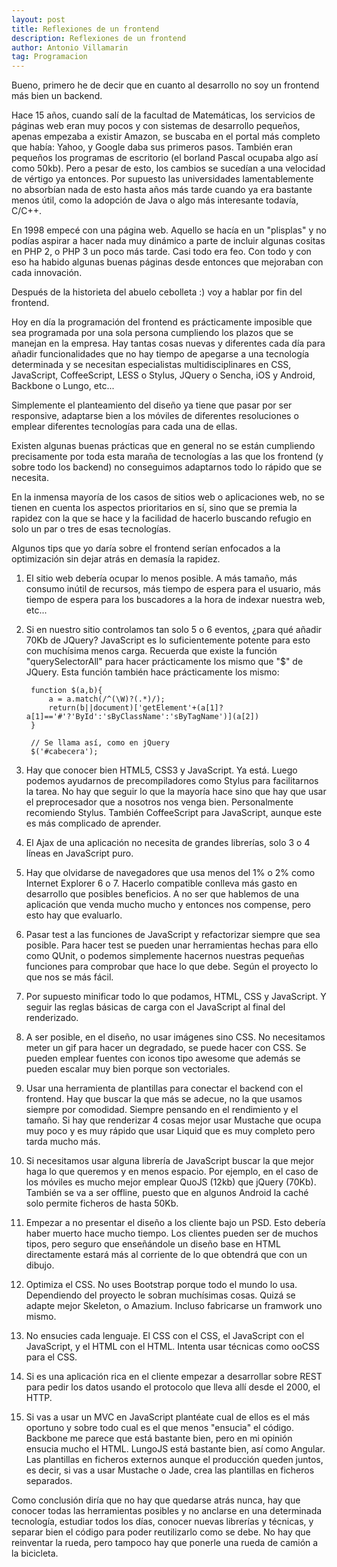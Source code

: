```yaml
---
layout: post
title: Reflexiones de un frontend
description: Reflexiones de un frontend
author: Antonio Villamarin
tag: Programacion
---
```


Bueno, primero he de decir que en cuanto al desarrollo no soy un frontend más bien un backend.

Hace 15 años, cuando salí de la facultad de Matemáticas, los servicios de páginas web eran muy pocos y con sistemas de desarrollo pequeños, apenas empezaba a existir Amazon, se buscaba en el portal más completo que había: Yahoo, y Google daba sus primeros pasos. También eran pequeños los programas de escritorio (el borland Pascal ocupaba algo así como 50kb). Pero a pesar de esto, los cambios se sucedían a una velocidad de vértigo ya entonces. Por supuesto las universidades lamentablemente no absorbían nada de esto hasta años más tarde cuando ya era bastante menos útil, como la adopción de Java o algo más interesante todavía, C/C++.

En 1998 empecé con una página web. Aquello se hacía en un "plisplas" y no podías aspirar a hacer nada muy dinámico a parte de incluir algunas cositas en PHP 2, o PHP 3 un poco más tarde. Casi todo era feo. Con todo y con eso ha habido algunas buenas páginas desde entonces que mejoraban con cada innovación.

Después de la historieta del abuelo cebolleta :) voy a hablar por fin del frontend.

Hoy en día la programación del frontend es prácticamente imposible que sea programada por una sola persona cumpliendo los plazos que se manejan en la empresa. Hay tantas cosas nuevas y diferentes cada día para añadir funcionalidades que no hay tiempo de apegarse a una tecnología determinada y se necesitan especialistas multidisciplinares en CSS, JavaScript, CoffeeScript, LESS o Stylus, JQuery o Sencha, iOS y Android, Backbone o Lungo, etc...

Simplemente el planteamiento del diseño ya tiene que pasar por ser responsive, adaptarse bien a los móviles de diferentes resoluciones o emplear diferentes tecnologías para cada una de ellas.

Existen algunas buenas prácticas que en general no se están cumpliendo precisamente por toda esta maraña de tecnologías a las que los frontend (y sobre todo los backend) no conseguimos adaptarnos todo lo rápido que se necesita.

En la inmensa mayoría de los casos de sitios web o aplicaciones web, no se tienen en cuenta los aspectos prioritarios en sí, sino que se premia la rapidez con la que se hace y la facilidad de hacerlo buscando refugio en solo un par o tres de esas tecnologías.

Algunos tips que yo daría sobre el frontend serían enfocados a la optimización sin dejar atrás en demasía la rapidez.

1. El sitio web debería ocupar lo menos posible. A más tamaño, más consumo inútil de recursos, más tiempo de espera para el usuario, más tiempo de espera para los buscadores a la hora de indexar nuestra web, etc...

2. Si en nuestro sitio controlamos tan solo 5 o 6 eventos, ¿para qué añadir 70Kb de JQuery? JavaScript es lo suficientemente potente para esto con muchísima menos carga. Recuerda que existe la función "querySelectorAll" para hacer prácticamente los mismo que "$" de JQuery. Esta función también hace prácticamente los mismo:

        function $(a,b){
            a = a.match(/^(\W)?(.*)/); 
            return(b||document)['getElement'+(a[1]?a[1]=='#'?'ById':'sByClassName':'sByTagName')](a[2])
        }

        // Se llama así, como en jQuery
        $('#cabecera');

3. Hay que conocer bien HTML5, CSS3 y JavaScript. Ya está. Luego podemos ayudarnos de precompiladores como Stylus para facilitarnos la tarea. No hay que seguir lo que la mayoría hace sino que hay que usar el preprocesador que a nosotros nos venga bien. Personalmente recomiendo Stylus. También CoffeeScript para JavaScript, aunque este es más complicado de aprender.

4. El Ajax de una aplicación no necesita de grandes librerías, solo 3 o 4 líneas en JavaScript puro.

5. Hay que olvidarse de navegadores que usa menos del 1% o 2% como Internet Explorer 6 o 7. Hacerlo compatible conlleva más gasto en desarrollo que posibles beneficios. A no ser que hablemos de una aplicación que venda mucho mucho y entonces nos compense, pero esto hay que evaluarlo.

6. Pasar test a las funciones de JavaScript y refactorizar siempre que sea posible. Para hacer test se pueden unar herramientas hechas para ello como QUnit, o podemos simplemente hacernos nuestras pequeñas funciones para comprobar que hace lo que debe. Según el proyecto lo que nos se más fácil.

7. Por supuesto minificar todo lo que podamos, HTML, CSS y JavaScript. Y seguir las reglas básicas de carga con el JavaScript al final del renderizado.

8. A ser posible, en el diseño, no usar imágenes sino CSS. No necesitamos meter un gif para hacer un degradado, se puede hacer con CSS. Se pueden emplear fuentes con iconos tipo awesome que además se pueden escalar muy bien porque son vectoriales.

9. Usar una herramienta de plantillas para conectar el backend con el frontend. Hay que buscar la que más se adecue, no la que usamos siempre por comodidad. Siempre pensando en el rendimiento y el tamaño. Si hay que renderizar 4 cosas mejor usar Mustache que ocupa muy poco y es muy rápido que usar Liquid que es muy completo pero tarda mucho más.

10. Si necesitamos usar alguna librería de JavaScript buscar la que mejor haga lo que queremos y en menos espacio. Por ejemplo, en el caso de los móviles es mucho mejor emplear QuoJS (12kb) que jQuery (70Kb). También se va a ser offline, puesto que en algunos Android la caché solo permite ficheros de hasta 50Kb.

11. Empezar a no presentar el diseño a los cliente bajo un PSD. Esto debería haber muerto hace mucho tiempo. Los clientes pueden ser de muchos tipos, pero seguro que enseñándole un diseño base en HTML directamente estará más al corriente de lo que obtendrá que con un dibujo.

12. Optimiza el CSS. No uses Bootstrap porque todo el mundo lo usa. Dependiendo del proyecto le sobran muchísimas cosas. Quizá se adapte mejor Skeleton, o Amazium. Incluso fabricarse un framwork uno mismo.

13. No ensucies cada lenguaje. El CSS con el CSS, el JavaScript con el JavaScript, y el HTML con el HTML. Intenta usar técnicas como ooCSS para el CSS.

14. Si es una aplicación rica en el cliente empezar a desarrollar sobre REST para pedir los datos usando el protocolo que lleva allí desde el 2000, el HTTP.

15. Si vas a usar un MVC en JavaScript plantéate cual de ellos es el más oportuno y sobre todo cual es el que menos "ensucia" el código. Backbone me parece que está bastante bien, pero en mi opinión ensucia mucho el HTML. LungoJS está bastante bien, así como Angular. Las plantillas en ficheros externos aunque el producción queden juntos, es decir, si vas a usar Mustache o Jade, crea las plantillas en ficheros separados.

Como conclusión diría que no hay que quedarse atrás nunca, hay que conocer todas las herramientas posibles y no anclarse en una determinada tecnología, estudiar todos los días, conocer nuevas librerías y técnicas, y separar bien el código para poder reutilizarlo como se debe. No hay que reinventar la rueda, pero tampoco hay que ponerle una rueda de camión a la bicicleta.
